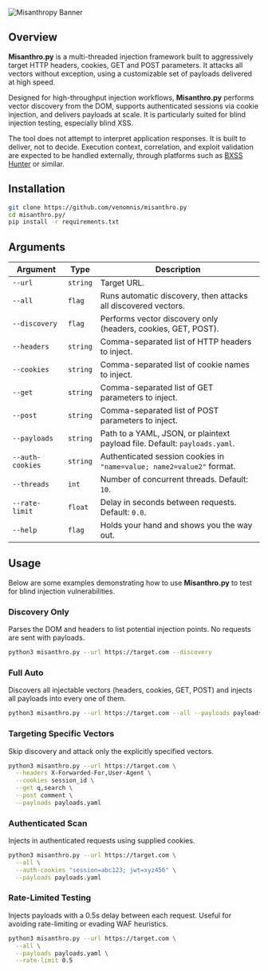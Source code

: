 ![Misanthropy Banner](assets/misanthro.py_banner.png)

## Overview
**Misanthro.py** is a multi-threaded injection framework built to aggressively target HTTP headers, cookies, GET and POST parameters. It attacks all vectors without exception, using a customizable set of payloads delivered at high speed.

Designed for high-throughput injection workflows, **Misanthro.py** performs vector discovery from the DOM, supports authenticated sessions via cookie injection, and delivers payloads at scale. It is particularly suited for blind injection testing, especially blind XSS.

The tool does not attempt to interpret application responses. It is built to deliver, not to decide. Execution context, correlation, and exploit validation are expected to be handled externally, through platforms such as [BXSS Hunter](https://bxsshunter.com/) or similar.

## Installation
```bash
git clone https://github.com/venomnis/misanthro.py
cd misanthro.py/
pip install -r requirements.txt
```

## Arguments

| Argument             | Type      | Description                                                                 |
|----------------------|-----------|-----------------------------------------------------------------------------|
| `--url`              | `string`  | Target URL.                                                                |
| `--all`              | `flag`    | Runs automatic discovery, then attacks all discovered vectors.             |
| `--discovery`        | `flag`    | Performs vector discovery only (headers, cookies, GET, POST).              |
| `--headers`          | `string`  | Comma-separated list of HTTP headers to inject.                            |
| `--cookies`          | `string`  | Comma-separated list of cookie names to inject.                            |
| `--get`              | `string`  | Comma-separated list of GET parameters to inject.                          |
| `--post`             | `string`  | Comma-separated list of POST parameters to inject.                         |
| `--payloads`         | `string`  | Path to a YAML, JSON, or plaintext payload file. Default: `payloads.yaml`. |
| `--auth-cookies`     | `string`  | Authenticated session cookies in `"name=value; name2=value2"` format.      |
| `--threads`          | `int`     | Number of concurrent threads. Default: `10`.                               |
| `--rate-limit`       | `float`   | Delay in seconds between requests. Default: `0.0`.                         |
| `--help`             | `flag`    | Holds your hand and shows you the way out.                                 |


## Usage
Below are some examples demonstrating how to use **Misanthro.py** to test for blind injection vulnerabilities.

### Discovery Only
Parses the DOM and headers to list potential injection points. No requests are sent with payloads.
```bash
python3 misanthro.py --url https://target.com --discovery
```

### Full Auto
Discovers all injectable vectors (headers, cookies, GET, POST) and injects all payloads into every one of them.
```bash
python3 misanthro.py --url https://target.com --all --payloads payloads.yaml
```

### Targeting Specific Vectors
Skip discovery and attack only the explicitly specified vectors.
```bash
python3 misanthro.py --url https://target.com \
  --headers X-Forwarded-For,User-Agent \
  --cookies session_id \
  --get q,search \
  --post comment \
  --payloads payloads.yaml
```

### Authenticated Scan
Injects in authenticated requests using supplied cookies.
```bash
python3 misanthro.py --url https://target.com \
  --all \
  --auth-cookies "session=abc123; jwt=xyz456" \
  --payloads payloads.yaml
```

### Rate-Limited Testing
Injects payloads with a 0.5s delay between each request. Useful for avoiding rate-limiting or evading WAF heuristics.
```bash
python3 misanthro.py --url https://target.com \
  --all \
  --payloads payloads.yaml \
  --rate-limit 0.5
```
